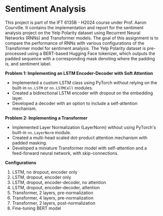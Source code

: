 # Sentiment Analysis

This project is part of the IFT 6135B - H2024 course under Prof. Aaron Courville. It contains the implementation and report for the sentiment analysis project on the Yelp Polarity dataset using Recurrent Neural Networks (RNNs) and Transformer models.  The goal of this assignment is to compare the performance of RNNs with various configurations of the Transformer model for sentiment analysis. The Yelp Polarity dataset is pre-processed using a BERT-based Hugging Face tokenizer, which outputs the padded sequence with a corresponding mask denoting where the padding is, and sentiment label.

**Problem 1: Implementing an LSTM Encoder-Decoder with Soft Attention**

- Implemented a custom LSTM class using PyTorch without relying on the built-in `nn.LSTM` or `nn.LSTMCell` modules.
- Created a bidirectional LSTM encoder with dropout on the embedding layer.
- Developed a decoder with an option to include a self-attention mechanism.

**Problem 2: Implementing a Transformer**

- Implemented Layer Normalization (LayerNorm) without using PyTorch's built-in `nn.LayerNorm` module.
- Created a multi-head scaled dot-product attention mechanism with padded masking.
- Developed a miniature Transformer model with self-attention and a feed-forward neural network, with skip-connections.


**Configurations**

1. LSTM, no dropout, encoder only
2. LSTM, dropout, encoder only
3. LSTM, dropout, encoder-decoder, no attention
4. LSTM, dropout, encoder-decoder, attention
5. Transformer, 2 layers, pre-normalization
6. Transformer, 4 layers, pre-normalization 
7. Transformer, 2 layers, post-normalization
8. Fine-tuning BERT model
